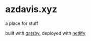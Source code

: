 # azdavis.xyz

a place for stuff

built with [gatsby][g], deployed with [netlify][n]

[g]: https://www.gatsbyjs.org
[n]: https://www.netlify.com
